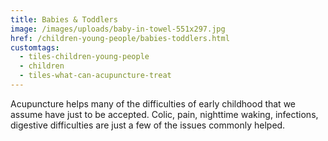 ```yaml
---
title: Babies & Toddlers
image: /images/uploads/baby-in-towel-551x297.jpg
href: /children-young-people/babies-toddlers.html
customtags:
  - tiles-children-young-people
  - children
  - tiles-what-can-acupuncture-treat
---
```

Acupuncture helps many of the difficulties of early childhood that we assume have just to be accepted. Colic, pain, nighttime waking, infections, digestive difficulties are just a few of the issues commonly helped.
